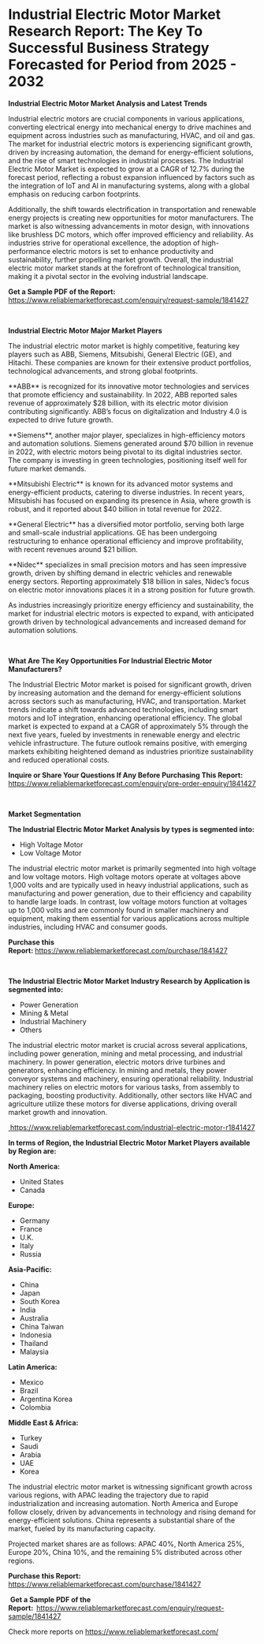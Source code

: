 <p><h1>Industrial Electric Motor Market Research Report: The Key To Successful Business Strategy Forecasted for Period from 2025 - 2032</h1></p><p><strong>Industrial Electric Motor Market Analysis and Latest Trends</strong></p>
<p><p>Industrial electric motors are crucial components in various applications, converting electrical energy into mechanical energy to drive machines and equipment across industries such as manufacturing, HVAC, and oil and gas. The market for industrial electric motors is experiencing significant growth, driven by increasing automation, the demand for energy-efficient solutions, and the rise of smart technologies in industrial processes. The Industrial Electric Motor Market is expected to grow at a CAGR of 12.7% during the forecast period, reflecting a robust expansion influenced by factors such as the integration of IoT and AI in manufacturing systems, along with a global emphasis on reducing carbon footprints. </p><p>Additionally, the shift towards electrification in transportation and renewable energy projects is creating new opportunities for motor manufacturers. The market is also witnessing advancements in motor design, with innovations like brushless DC motors, which offer improved efficiency and reliability. As industries strive for operational excellence, the adoption of high-performance electric motors is set to enhance productivity and sustainability, further propelling market growth. Overall, the industrial electric motor market stands at the forefront of technological transition, making it a pivotal sector in the evolving industrial landscape.</p></p>
<p><strong>Get a Sample PDF of the Report:&nbsp;</strong> <a href="https://www.reliablemarketforecast.com/enquiry/request-sample/1841427?utm_campaign=2124&utm_medium=2&utm_source=Github&utm_content=ia&utm_term=19022025&utm_id=industrial-electric-motor">https://www.reliablemarketforecast.com/enquiry/request-sample/1841427</a></p>
<p>&nbsp;</p>
<p><strong>Industrial Electric Motor Major Market Players</strong></p>
<p><p>The industrial electric motor market is highly competitive, featuring key players such as ABB, Siemens, Mitsubishi, General Electric (GE), and Hitachi. These companies are known for their extensive product portfolios, technological advancements, and strong global footprints.</p><p>**ABB** is recognized for its innovative motor technologies and services that promote efficiency and sustainability. In 2022, ABB reported sales revenue of approximately $28 billion, with its electric motor division contributing significantly. ABB’s focus on digitalization and Industry 4.0 is expected to drive future growth.</p><p>**Siemens**, another major player, specializes in high-efficiency motors and automation solutions. Siemens generated around $70 billion in revenue in 2022, with electric motors being pivotal to its digital industries sector. The company is investing in green technologies, positioning itself well for future market demands.</p><p>**Mitsubishi Electric** is known for its advanced motor systems and energy-efficient products, catering to diverse industries. In recent years, Mitsubishi has focused on expanding its presence in Asia, where growth is robust, and it reported about $40 billion in total revenue for 2022.</p><p>**General Electric** has a diversified motor portfolio, serving both large and small-scale industrial applications. GE has been undergoing restructuring to enhance operational efficiency and improve profitability, with recent revenues around $21 billion.</p><p>**Nidec** specializes in small precision motors and has seen impressive growth, driven by shifting demand in electric vehicles and renewable energy sectors. Reporting approximately $18 billion in sales, Nidec’s focus on electric motor innovations places it in a strong position for future growth.</p><p>As industries increasingly prioritize energy efficiency and sustainability, the market for industrial electric motors is expected to expand, with anticipated growth driven by technological advancements and increased demand for automation solutions.</p></p>
<p>&nbsp;</p>
<p><strong>What Are The Key Opportunities For Industrial Electric Motor Manufacturers?</strong></p>
<p><p>The Industrial Electric Motor market is poised for significant growth, driven by increasing automation and the demand for energy-efficient solutions across sectors such as manufacturing, HVAC, and transportation. Market trends indicate a shift towards advanced technologies, including smart motors and IoT integration, enhancing operational efficiency. The global market is expected to expand at a CAGR of approximately 5% through the next five years, fueled by investments in renewable energy and electric vehicle infrastructure. The future outlook remains positive, with emerging markets exhibiting heightened demand as industries prioritize sustainability and reduced operational costs.</p></p>
<p><strong>Inquire or Share Your Questions If Any Before Purchasing This Report:</strong> <a href="https://www.reliablemarketforecast.com/enquiry/pre-order-enquiry/1841427?utm_campaign=2124&utm_medium=2&utm_source=Github&utm_content=ia&utm_term=19022025&utm_id=industrial-electric-motor">https://www.reliablemarketforecast.com/enquiry/pre-order-enquiry/1841427</a></p>
<p>&nbsp;</p>
<p><strong>Market Segmentation</strong></p>
<p><strong>The Industrial Electric Motor Market Analysis by types is segmented into:</strong></p>
<p><ul><li>High Voltage Motor</li><li>Low Voltage Motor</li></ul></p>
<p><p>The industrial electric motor market is primarily segmented into high voltage and low voltage motors. High voltage motors operate at voltages above 1,000 volts and are typically used in heavy industrial applications, such as manufacturing and power generation, due to their efficiency and capability to handle large loads. In contrast, low voltage motors function at voltages up to 1,000 volts and are commonly found in smaller machinery and equipment, making them essential for various applications across multiple industries, including HVAC and consumer goods.</p></p>
<p><strong>Purchase this Report:&nbsp;</strong><a href="https://www.reliablemarketforecast.com/purchase/1841427?utm_campaign=2124&utm_medium=2&utm_source=Github&utm_content=ia&utm_term=19022025&utm_id=industrial-electric-motor">https://www.reliablemarketforecast.com/purchase/1841427</a></p>
<p>&nbsp;</p>
<p><strong>The Industrial Electric Motor Market Industry Research by Application is segmented into:</strong></p>
<p><ul><li>Power Generation</li><li>Mining & Metal</li><li>Industrial Machinery</li><li>Others</li></ul></p>
<p><p>The industrial electric motor market is crucial across several applications, including power generation, mining and metal processing, and industrial machinery. In power generation, electric motors drive turbines and generators, enhancing efficiency. In mining and metals, they power conveyor systems and machinery, ensuring operational reliability. Industrial machinery relies on electric motors for various tasks, from assembly to packaging, boosting productivity. Additionally, other sectors like HVAC and agriculture utilize these motors for diverse applications, driving overall market growth and innovation.</p></p>
<p><a href="https://www.reliablemarketforecast.com/industrial-electric-motor-r1841427?utm_campaign=2124&utm_medium=2&utm_source=Github&utm_content=ia&utm_term=19022025&utm_id=industrial-electric-motor">&nbsp;https://www.reliablemarketforecast.com/industrial-electric-motor-r1841427</a></p>
<p><strong>In terms of Region, the Industrial Electric Motor Market Players available by Region are:</strong></p>
<p>
    <p> <strong> North America: </strong>
        <ul>
            <li>United States</li>
            <li>Canada</li>
        </ul>
        </p> 
    <p> <strong> Europe: </strong>
        <ul>
            <li>Germany</li>
            <li>France</li>
            <li>U.K.</li>
            <li>Italy</li>
            <li>Russia</li>
        </ul>
        </p> 
    <p> <strong> Asia-Pacific: </strong>
        <ul>
            <li>China</li>
            <li>Japan</li>
            <li>South Korea</li>
            <li>India</li>
            <li>Australia</li>
            <li>China Taiwan</li>
            <li>Indonesia</li>
            <li>Thailand</li>
            <li>Malaysia</li>
        </ul>
        </p> 
    <p> <strong> Latin America: </strong>
        <ul>
            <li>Mexico</li>
            <li>Brazil</li>
            <li>Argentina Korea</li>
            <li>Colombia</li>
        </ul>
        </p> 
    <p> <strong> Middle East & Africa: </strong>
        <ul>
            <li>Turkey</li>
            <li>Saudi</li>
            <li>Arabia</li>
            <li>UAE</li>
            <li>Korea</li>
        </ul>
    </p>
    </p>
<p><p>The industrial electric motor market is witnessing significant growth across various regions, with APAC leading the trajectory due to rapid industrialization and increasing automation. North America and Europe follow closely, driven by advancements in technology and rising demand for energy-efficient solutions. China represents a substantial share of the market, fueled by its manufacturing capacity. </p><p>Projected market shares are as follows: APAC 40%, North America 25%, Europe 20%, China 10%, and the remaining 5% distributed across other regions.</p></p>
<p><strong>Purchase this Report: </strong><a href="https://www.reliablemarketforecast.com/purchase/1841427?utm_campaign=2124&utm_medium=2&utm_source=Github&utm_content=ia&utm_term=19022025&utm_id=industrial-electric-motor">https://www.reliablemarketforecast.com/purchase/1841427</a></p>
<p>&nbsp;<strong>Get a Sample PDF of the Report:&nbsp;&nbsp;</strong><a href="https://www.reliablemarketforecast.com/enquiry/request-sample/1841427?utm_campaign=2124&utm_medium=2&utm_source=Github&utm_content=ia&utm_term=19022025&utm_id=industrial-electric-motor">https://www.reliablemarketforecast.com/enquiry/request-sample/1841427</a></p>
<p><strong></strong></p>
<p>Check more reports on <a href="https://www.reliablemarketforecast.com/?utm_campaign=2124&utm_medium=2&utm_source=Github&utm_content=ia&utm_term=19022025&utm_id=industrial-electric-motor">https://www.reliablemarketforecast.com/</a></p>